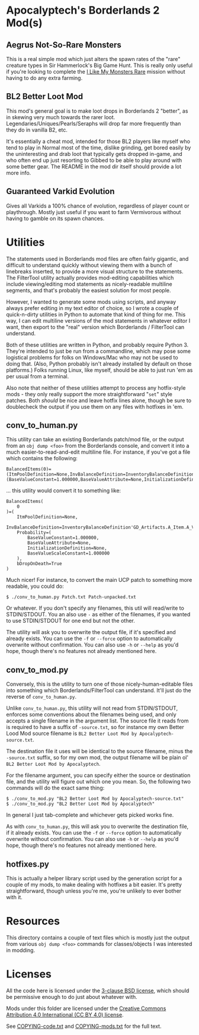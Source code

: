 Apocalyptech's Borderlands 2 Mod(s)
===================================

Aegrus Not-So-Rare Monsters
---------------------------

This is a real simple mod which just alters the spawn rates of the "rare"
creature types in Sir Hammerlock's Big Game Hunt.  This is really only
useful if you're looking to complete the
[I Like My Monsters Rare](http://borderlands.wikia.com/wiki/I_Like_My_Monsters_Rare)
mission without having to do any extra farming.

BL2 Better Loot Mod
-------------------

This mod's general goal is to make loot drops in Borderlands 2 "better",
as in skewing very much towards the rarer loot.
Legendaries/Uniques/Pearls/Seraphs will drop far more frequently than they
do in vanilla B2, etc.

It's essentially a cheat mod, intended for those BL2 players like myself who
tend to play in Normal most of the time, dislike grinding, get bored easily by
the uninteresting and drab loot that typically gets dropped in-game, and who
often end up just resorting to Gibbed to be able to play around with some
better gear.  The README in the mod dir itself should provide a lot more info.

Guaranteed Varkid Evolution
---------------------------

Gives all Varkids a 100% chance of evolution, regardless of player count or
playthrough.  Mostly just useful if you want to farm Vermivorous without
having to gamble on its spawn chances.

Utilities
=========

The statements used in Borderlands mod files are often fairly gigantic, and
difficult to understand quickly without viewing them with a bunch of linebreaks
inserted, to provide a more visual structure to the statements.  The FilterTool
utility actually provides mod-editing capabilities which include viewing/editing
mod statements as nicely-readable multiline segments, and that's probably the
easiest solution for most people.

However, I wanted to generate some mods using scripts, and anyway always prefer
editing in my text editor of choice, so I wrote a couple of quick-n-dirty
utilities in Python to automate that kind of thing for me.  This way, I can
edit multiline versions of the mod statements in whatever editor I want, then
export to the "real" version which Borderlands / FilterTool can understand.

Both of these utilities are written in Python, and probably require Python 3.
They're intended to just be run from a commandline, which may pose some
logistical problems for folks on Windows/Mac who may not be used to doing that.
(Also, Python probably isn't already installed by default on those platforms.)
Folks running Linux, like myself, should be able to just run 'em as per usual
from a terminal.

Also note that neither of these utilities attempt to process any hotfix-style
mods - they only really support the more straightforward "`set`" style patches.
Both *should* be nice and leave hotfix lines alone, though be sure to
doublecheck the output if you use them on any files with hotfixes in 'em.

conv_to_human.py
----------------

This utility can take an existing Borderlands patch/mod file, or the output
from an `obj dump <foo>` from the Borderlands console, and convert it into a
much easier-to-read-and-edit multiline file.  For instance, if you've got a
file which contains the following:

    BalancedItems(0)=(ItmPoolDefinition=None,InvBalanceDefinition=InventoryBalanceDefinition'GD_Artifacts.A_Item.A_Vitality_Rare',Probability=(BaseValueConstant=1.000000,BaseValueAttribute=None,InitializationDefinition=None,BaseValueScaleConstant=1.000000),bDropOnDeath=True)

... this utility would convert it to something like:

    BalancedItems(
        0
    )=(
        ItmPoolDefinition=None,
        InvBalanceDefinition=InventoryBalanceDefinition'GD_Artifacts.A_Item.A_Vitality_Rare',
        Probability=(
            BaseValueConstant=1.000000,
            BaseValueAttribute=None,
            InitializationDefinition=None,
            BaseValueScaleConstant=1.000000
        ),
        bDropOnDeath=True
    )

Much nicer!  For instance, to convert the main UCP patch to something more
readable, you could do:

    $ ./conv_to_human.py Patch.txt Patch-unpacked.txt

Or whatever.  If you don't specify any filenames, this util will read/write
to STDIN/STDOUT.  You an also use `-` as either of the filenames, if you
wanted to use STDIN/STDOUT for one end but not the other.

The utility will ask you to overwrite the output file, if it's specified and
already exists.  You can use the `-f` or `--force` option to automatically
overwrite without confirmation.  You can also use `-h` or `--help` as you'd
hope, though there's no features not already mentioned here.

conv_to_mod.py
--------------

Conversely, this is the utility to turn one of those nicely-human-editable
files into something which Borderlands/FilterTool can understand.  It'll just
do the reverse of `conv_to_human.py`.

Unlike `conv_to_human.py`, this utility will not read from STDIN/STDOUT,
enforces some conventions about the filenames being used, and only accepts a
single filename in the argument list.  The source file it reads from is required
to have a suffix of `-source.txt`, so for instance my own Better Lood Mod source
filename is `BL2 Better Loot Mod by Apocalyptech-source.txt`.

The destination file it uses will be identical to the source filename, minus the
`-source.txt` suffix, so for my own mod, the output filename will be plain ol'
`BL2 Better Loot Mod by Apocalyptech`.

For the filename argument, you can specify either the source or destination file,
and the utility will figure out which one you mean.  So, the following two
commands will do the exact same thing:

    $ ./conv_to_mod.py "BL2 Better Loot Mod by Apocalyptech-source.txt"
    $ ./conv_to_mod.py "BL2 Better Loot Mod by Apocalyptech"

In general I just tab-complete and whichever gets picked works fine.

As with `conv_to_human.py`, this will ask you to overwrite the destination file,
if it already exists.  You can use the `-f` or `--force` option to automatically
overwrite without confirmation.  You can also use `-h` or `--help` as you'd hope,
though there's no features not already mentioned here.

hotfixes.py
-----------

This is actually a helper library script used by the generation script for a
couple of my mods, to make dealing with hotfixes a bit easier.  It's pretty
straightforward, though unless you're me, you're unlikely to ever bother with
it.

Resources
=========

This directory contains a couple of text files which is mostly just the output
from various `obj dump <foo>` commands for classes/objects I was interested in
modding.

Licenses
========

All the code here is licensed under the
[3-clause BSD license](https://opensource.org/licenses/BSD-3-Clause),
which should be permissive enough to do just about whatever with.

Mods under this folder are licensed under the
[Creative Commons Attribution 4.0 International (CC BY 4.0) license](https://creativecommons.org/licenses/by/4.0/).

See [COPYING-code.txt](COPYING-code.txt) and [COPYING-mods.txt](COPYING-mods.txt)
for the full text.
